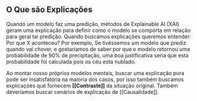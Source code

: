 ## O Que são Explicações

Quando um modelo faz uma predição, métodos de Explainable AI (XAI) geram uma explicação para definir como o modelo se comporta em relação para geral tal predição. Quando buscamos explicações queremos entender: Por que X aconteceu? Por exemplo, Se tivéssemos um modelo que prediz quando vai chover, e gostaríamos de saber por que o modelo retornou uma probabilidade de 90% de precipitação, uma boa justificativa seria que esta probabilidade foi calculada pois os céu esta nublado.

Ao montar nosso próprios modelos mentais, buscar uma explicação pura pode ser insatisfatória na maioria dos casos, por isso também buscamos explicações que fornecem **[[Contraste]]** da situação original. Também deveríamos  buscar cenários de explicação de  [[Causalidade]].

